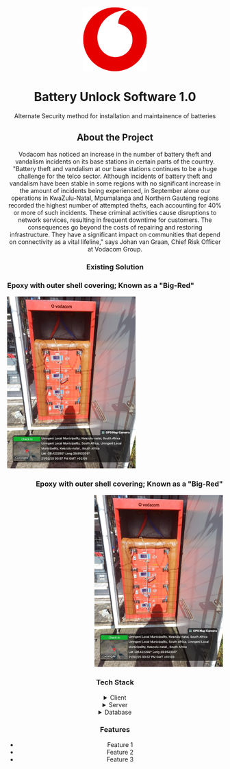 <!--
Hey, thanks for using the awesome-readme-template template.  
If you have any enhancements, then fork this project and create a pull request 
or just open an issue with the label "enhancement".

Don't forget to give this project a star for additional support ;)
Maybe you can mention me or this repo in the acknowledgements too
-->
<div align="center">


  <img src="BatteryUnlockSoftware1.0/Vodacom icon.png" alt="logo" width="150" height="auto" />
  <h1>Battery Unlock Software 1.0</h1>
  
  <p>
    Alternate Security method for installation and maintainence of batteries 
  </p>
  
  



  

<!-- About the Project -->
## About the Project

Vodacom has noticed an increase in the number of battery theft and vandalism incidents on its base stations in certain parts of the country.
"Battery theft and vandalism at our base stations continues to be a huge challenge for the telco sector. Although incidents of battery theft and vandalism have been stable in some regions with no significant increase in the amount of incidents being experienced, in September alone our operations in KwaZulu-Natal, Mpumalanga and Northern Gauteng regions recorded the highest number of attempted thefts, each accounting for 40% or more of such incidents. These criminal activities cause disruptions to network services, resulting in frequent downtime for customers. The consequences go beyond the costs of repairing and restoring infrastructure. They have a significant impact on communities that depend on connectivity as a vital lifeline," says Johan van Graan, Chief Risk Officer at Vodacom Group.



<!-- Screenshots -->
### Existing Solution

<div align="left"> 
  <h3>Epoxy with outer shell covering; Known as a "Big-Red"</h3>
   <img src="BatteryUnlockSoftware1.0/Batteries not stolen.jpg" alt="logo" width="300" height="auto" />


</div>


<div align="right"> 
  <h3>Epoxy with outer shell covering; Known as a "Big-Red"</h3>
   <img src="BatteryUnlockSoftware1.0/Batteries not stolen.jpg" alt="logo" width="300" height="auto" />


</div>


<!-- TechStack -->
### Tech Stack

<details>
  <summary>Client</summary>
  <ul>
    <li><a href="https://www.typescriptlang.org/">Typescript</a></li>
    <li><a href="https://nextjs.org/">Next.js</a></li>
    <li><a href="https://reactjs.org/">React.js</a></li>
    <li><a href="https://tailwindcss.com/">TailwindCSS</a></li>
  </ul>
</details>

<details>
  <summary>Server</summary>
  <ul>
    <li><a href="https://www.typescriptlang.org/">Typescript</a></li>
    <li><a href="https://expressjs.com/">Express.js</a></li>
    <li><a href="https://go.dev/">Golang</a></li>
    <li><a href="https://nestjs.com/">Nest.js</a></li>
    <li><a href="https://socket.io/">SocketIO</a></li>
    <li><a href="https://www.prisma.io/">Prisma</a></li>    
    <li><a href="https://www.apollographql.com/">Apollo</a></li>
    <li><a href="https://graphql.org/">GraphQL</a></li>
  </ul>
</details>

<details>
<summary>Database</summary>
  <ul>

</details>



<!-- Features -->
### Features

- Feature 1
- Feature 2
- Feature 3




